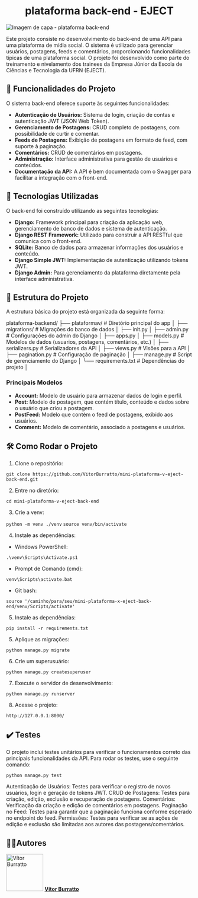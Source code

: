 <h1 align="center"> plataforma back-end - EJECT </h1>

![Imagem de capa - plataforma back-end]()

Este projeto consiste no desenvolvimento do back-end de uma API para uma plataforma de mídia social. O sistema é utilizado para gerenciar usuários, postagens, feeds e comentários, proporcionando funcionalidades típicas de uma plataforma social. O projeto foi desenvolvido como parte do treinamento e nivelamento dos trainees da Empresa Júnior da Escola de Ciências e Tecnologia da UFRN (EJECT).


## 🔧 Funcionalidades do Projeto

O sistema back-end oferece suporte às seguintes funcionalidades:

- **Autenticação de Usuários:** Sistema de login, criação de contas e autenticação JWT (JSON Web Token).
- **Gerenciamento de Postagens:** CRUD completo de postagens, com possibilidade de curtir e comentar.
- **Feeds de Postagens:** Exibição de postagens em formato de feed, com suporte à paginação.
- **Comentários:** CRUD de comentários em postagens.
- **Administração:** Interface administrativa para gestão de usuários e conteúdos.
- **Documentação da API:** A API é bem documentada com o Swagger para facilitar a integração com o front-end.


## 🚀 Tecnologias Utilizadas

O back-end foi construído utilizando as seguintes tecnologias:

- **Django:** Framework principal para criação da aplicação web, gerenciamento de banco de dados e sistema de autenticação.
- **Django REST Framework:** Utilizado para construir a API RESTful que comunica com o front-end.
- **SQLite:** Banco de dados para armazenar informações dos usuários e conteúdo.
- **Django Simple JWT:** Implementação de autenticação utilizando tokens JWT.
- **Django Admin:** Para gerenciamento da plataforma diretamente pela interface administrativa.


## 📁 Estrutura do Projeto

A estrutura básica do projeto está organizada da seguinte forma:

plataforma-backend/ 
├── plataformav/ # Diretório principal do app │ 
├── migrations/ # Migrações do banco de dados │ 
├── init.py  │ 
├── admin.py # Configurações do admin do Django │ 
├── apps.py │ 
├── models.py # Modelos de dados (usuarios, postagens, comentários, etc.) │ 
├── serializers.py # Serializadores da API │ 
├── views.py # Visões para a API │ 
├── pagination.py # Configuração de paginação │ 
├── manage.py # Script de gerenciamento do Django │ 
└── requirements.txt # Dependências do projeto │ 


### Principais Modelos

- **Account:** Modelo de usuário para armazenar dados de login e perfil.
- **Post:** Modelo de postagem, que contém título, conteúdo e dados sobre o usuário que criou a postagem.
- **PostFeed:** Modelo que contém o feed de postagens, exibido aos usuários.
- **Comment:** Modelo de comentário, associado a postagens e usuários.


## 🛠 Como Rodar o Projeto  

1. Clone o repositório:

`git clone https://github.com/VitorBurratto/mini-plataforma-v-eject-back-end.git`

2. Entre no diretório:

`cd mini-plataforma-v-eject-back-end`

3. Crie a venv:

`python -m venv ./venv`
`source venv/bin/activate`

4. Instale as dependências:
    
- Windows PowerShell:

`.\venv\Scripts\Activate.ps1`

- Prompt de Comando (cmd):

`venv\Scripts\activate.bat`

- Git bash:

`source '/caminho/para/seu/mini-plataforma-x-eject-back-end/venv/Scripts/activate'`

5. Instale as dependências:

`pip install -r requirements.txt`

5. Aplique as migrações:

`python manage.py migrate`

6. Crie um superusuário:

`python manage.py createsuperuser`

7. Execute o servidor de desenvolvimento:

`python manage.py runserver`

8. Acesse o projeto:

`http://127.0.0.1:8000/`


## ✔️ Testes

O projeto inclui testes unitários para verificar o funcionamentos correto das principais funcionalidades da API. Para rodar os testes, use o seguinte comando:

`python manage.py test`

Autenticação de Usuários: Testes para verificar o registro de novos usuários, login e geração de tokens JWT.
CRUD de Postagens: Testes para criação, edição, exclusão e recuperação de postagens.
Comentários: Verificação da criação e edição de comentários em postagens.
Paginação no Feed: Testes para garantir que a paginação funciona conforme esperado no endpoint do feed.
Permissões: Testes para verificar se as ações de edição e exclusão são limitadas aos autores das postagens/comentários.


## 🧑‍💻Autores

<img src="https://github.com/VitorBurratto.png" alt="Vítor Burratto" width="100" height="100"/> **[Vítor Burratto](https://github.com/VitorBurratto)**